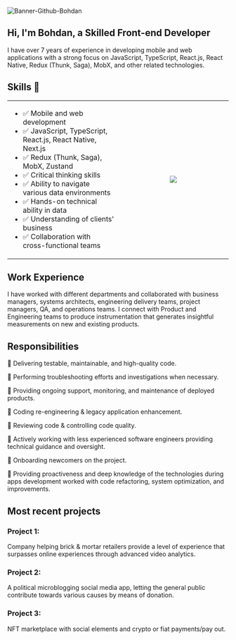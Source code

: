 ![Banner-Github-Bohdan](https://user-images.githubusercontent.com/26411546/223488306-407a7859-5212-4d96-a8e0-8607d6ade40c.jpg)
## Hi, I'm Bohdan, a Skilled Front-end Developer

I have over 7 years of experience in developing mobile and web applications with a strong focus on JavaScript, TypeScript, React.js, React Native, Redux (Thunk, Saga), MobX, and other related technologies.

## Skills 🦾

<table style="width: 100%!important;">
 <tr>
    <td width="50%">
      <ul>
        <li>✅ Mobile and web development</li>
        <li>✅ JavaScript, TypeScript, React.js, React Native, Next.js</li>
        <li>✅ Redux (Thunk, Saga), MobX, Zustand</li>
        <li>✅ Critical thinking skills</li>
        <li>✅ Ability to navigate various data environments</li>
        <li>✅ Hands-on technical ability in data</li>
        <li>✅ Understanding of clients' business</li>
        <li>✅ Collaboration with cross-functional teams</li>
      </ul>
    </td>
   <td width="50%" style="text-align: center!important;">
     <img src="https://skillicons.dev/icons?i=js,ts,html,css,sass,react,redux,nextjs,firebase,npm,git,github,bitbucket,gitlab,vscode&perline=5" />
   </td>
 </tr>
</table>

## Work Experience

I have worked with different departments and collaborated with business managers, systems architects, engineering delivery teams, project managers, QA, and operations teams. I connect with Product and Engineering teams to produce instrumentation that generates insightful measurements on new and existing products.

## Responsibilities
📌 Delivering testable, maintainable, and high-quality code.

📌 Performing troubleshooting efforts and investigations when necessary.

📌 Providing ongoing support, monitoring, and maintenance of deployed products.

📌 Coding re-engineering & legacy application enhancement.

📌 Reviewing code & controlling code quality.

📌 Actively working with less experienced software engineers providing technical guidance and oversight.

📌 Onboarding newcomers on the project.

📌 Providing proactiveness and deep knowledge of the technologies during apps development worked with code refactoring, system optimization, and improvements.

## Most recent projects 
### Project 1: 
Company helping brick & mortar retailers provide a level of experience that surpasses online experiences through advanced video analytics.
### Project 2:
A political microblogging social media app, letting the general public contribute towards various causes by means of donation. 
### Project 3:
NFT marketplace with social elements and crypto or fiat payments/pay out.


